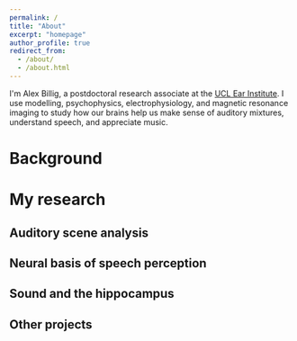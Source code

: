 ```yaml
---
permalink: /
title: "About"
excerpt: "homepage"
author_profile: true
redirect_from:
  - /about/
  - /about.html
---
```


I'm Alex Billig, a postdoctoral research associate at the [UCL Ear Institute](https://www.ucl.ac.uk/ear/). I use modelling, psychophysics, electrophysiology, and magnetic resonance imaging to study how our brains help us make sense of auditory mixtures, understand speech, and appreciate music.


Background
======


My research
======

Auditory scene analysis
------

Neural basis of speech perception
------

Sound and the hippocampus
------

Other projects
------

